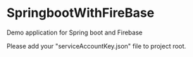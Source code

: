 # SpringbootWithFireBase
Demo application for Spring boot and Firebase 


Please add your "serviceAccountKey.json" file to project root. 
